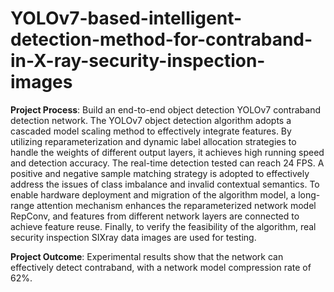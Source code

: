 # YOLOv7-based-intelligent-detection-method-for-contraband-in-X-ray-security-inspection-images
**Project Process**: Build an end-to-end object detection YOLOv7 contraband detection network. The YOLOv7 object detection algorithm adopts a cascaded model scaling method to effectively integrate features. By utilizing reparameterization and dynamic label allocation strategies to handle the weights of different output layers, it achieves high running speed and detection accuracy. The real-time detection tested can reach 24 FPS. A positive and negative sample matching strategy is adopted to effectively address the issues of class imbalance and invalid contextual semantics. To enable hardware deployment and migration of the algorithm model, a long-range attention mechanism enhances the reparameterized network model RepConv, and features from different network layers are connected to achieve feature reuse. Finally, to verify the feasibility of the algorithm, real security inspection SIXray data images are used for testing.

**Project Outcome**: Experimental results show that the network can effectively detect contraband, with a network model compression rate of 62%.
